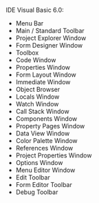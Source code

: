 IDE Visual Basic 6.0:
* Menu Bar
* Main / Standard Toolbar
* Project Explorer Window
* Form Designer Window
* Toolbox
* Code Window
* Properties Window
* Form Layout Window
* Immediate Window
* Object Browser
* Locals Window
* Watch Window
* Call Stack Window
* Components Window
* Property Pages Window
* Data View Window
* Color Palette Window
* References Window
* Project Properties Window
* Options Window
* Menu Editor Window
* Edit Toolbar
* Form Editor Toolbar
* Debug Toolbar
